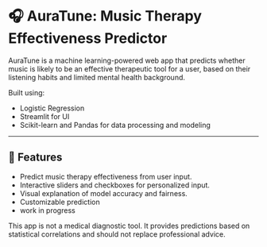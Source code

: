 # 🎧 AuraTune: Music Therapy Effectiveness Predictor

AuraTune is a machine learning-powered web app that predicts whether music is likely to be an effective therapeutic tool for a user, based on their listening habits and limited mental health background.

Built using:
- Logistic Regression
- Streamlit for UI
- Scikit-learn and Pandas for data processing and modeling

---

## 🚀 Features

- Predict music therapy effectiveness from user input.
- Interactive sliders and checkboxes for personalized input.
- Visual explanation of model accuracy and fairness.
- Customizable prediction
- work in progress

This app is not a medical diagnostic tool. It provides predictions based on statistical correlations and should not replace professional advice.
